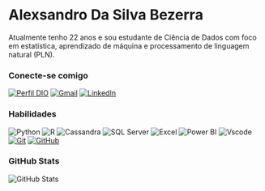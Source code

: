 # Alexsandro Da Silva Bezerra

Atualmente tenho 22 anos e sou estudante de Ciência de Dados com foco em estatística, aprendizado de máquina e processamento de linguagem natural (PLN).

### Conecte-se comigo

[![Perfil DIO](https://img.shields.io/badge/-Meu%20Perfil%20na%20DIO-000000?style=for-the-badge)](https://web.dio.me/users/alecsbezerra?tab=achievements)
[![Gmail](https://img.shields.io/badge/Gmail-333333?style=for-the-badge&logo=gmail&logoColor=red)](alecsbezerra@gmail.com)
[![LinkedIn](https://img.shields.io/badge/-LinkedIn-000?style=for-the-badge&logo=linkedin&logoColor=30A3DC)](https://www.linkedin.com/in/alexsandro-silva-323575255/)

### Habilidades

![Python](https://img.shields.io/badge/Python-000?style=for-the-badge&logo=python&logoColor=30A3DC)
![R](https://img.shields.io/badge/R-000?style=for-the-badge&logo=R&logoColor=E94D5F)
![Cassandra](https://img.shields.io/badge/cassandra-000000?style=for-the-badge&logo=apache-cassandra&logoColor=white)
![SQL Server](https://img.shields.io/badge/SQL%20Server-000000?style=for-the-badge&logo=microsoft-sql-server&logoColor=white)
![Excel](https://img.shields.io/badge/Excel-000000?style=for-the-badge&logo=microsoft-excel&logoColor=white)
![Power BI](https://img.shields.io/badge/Power%20BI-000000?style=for-the-badge&logo=power-bi&logoColor=white)
![Vscode](https://img.shields.io/badge/Vscode-000000?style=for-the-badge&logo=visual-studio-code&logoColor=white)
[![Git](https://img.shields.io/badge/Git-000?style=for-the-badge&logo=git&logoColor=E94D5F)](https://git-scm.com/doc)
[![GitHub](https://img.shields.io/badge/GitHub-000?style=for-the-badge&logo=github&logoColor=30A3DC)](https://docs.github.com/)


### GitHub Stats

![GitHub Stats](https://github-readme-stats.vercel.app/api?username=alexxs2&theme=transparent&bg_color=000&border_color=30A3DC&show_icons=true&icon_color=30A3DC&title_color=E94D5F&text_color=FFF)



